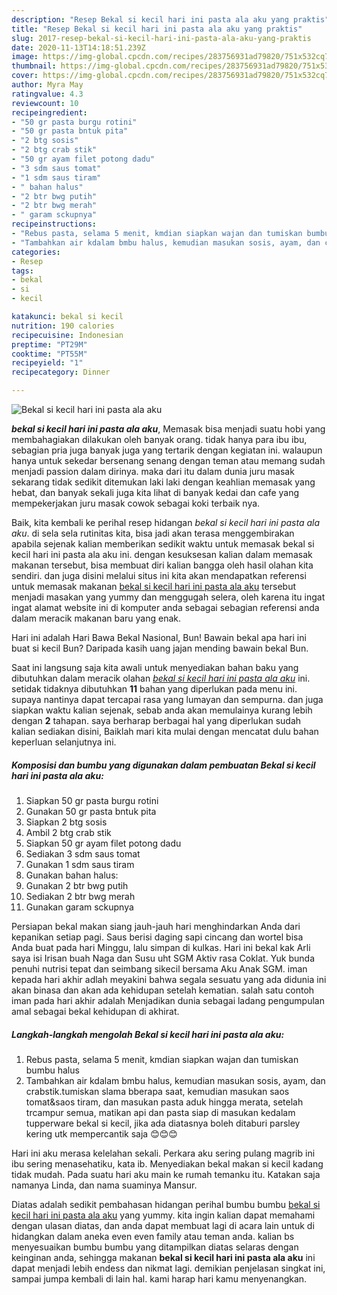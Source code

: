 ```yaml
---
description: "Resep Bekal si kecil hari ini pasta ala aku yang praktis"
title: "Resep Bekal si kecil hari ini pasta ala aku yang praktis"
slug: 2017-resep-bekal-si-kecil-hari-ini-pasta-ala-aku-yang-praktis
date: 2020-11-13T14:18:51.239Z
image: https://img-global.cpcdn.com/recipes/283756931ad79820/751x532cq70/bekal-si-kecil-hari-ini-pasta-ala-aku-foto-resep-utama.jpg
thumbnail: https://img-global.cpcdn.com/recipes/283756931ad79820/751x532cq70/bekal-si-kecil-hari-ini-pasta-ala-aku-foto-resep-utama.jpg
cover: https://img-global.cpcdn.com/recipes/283756931ad79820/751x532cq70/bekal-si-kecil-hari-ini-pasta-ala-aku-foto-resep-utama.jpg
author: Myra May
ratingvalue: 4.3
reviewcount: 10
recipeingredient:
- "50 gr pasta burgu rotini"
- "50 gr pasta bntuk pita"
- "2 btg sosis"
- "2 btg crab stik"
- "50 gr ayam filet potong dadu"
- "3 sdm saus tomat"
- "1 sdm saus tiram"
- " bahan halus"
- "2 btr bwg putih"
- "2 btr bwg merah"
- " garam sckupnya"
recipeinstructions:
- "Rebus pasta, selama 5 menit, kmdian siapkan wajan dan tumiskan bumbu halus"
- "Tambahkan air kdalam bmbu halus, kemudian masukan sosis, ayam, dan crabstik.tumiskan slama bberapa saat, kemudian masukan saos tomat&amp;saos tiram, dan masukan pasta aduk hingga merata, setelah trcampur semua, matikan api dan pasta siap di masukan kedalam tupperware bekal si kecil, jika ada diatasnya boleh ditaburi parsley kering utk mempercantik saja 😊😊😊"
categories:
- Resep
tags:
- bekal
- si
- kecil

katakunci: bekal si kecil 
nutrition: 190 calories
recipecuisine: Indonesian
preptime: "PT29M"
cooktime: "PT55M"
recipeyield: "1"
recipecategory: Dinner

---
```



![Bekal si kecil hari ini pasta ala aku](https://img-global.cpcdn.com/recipes/283756931ad79820/751x532cq70/bekal-si-kecil-hari-ini-pasta-ala-aku-foto-resep-utama.jpg)

<b><i>bekal si kecil hari ini pasta ala aku</i></b>, Memasak bisa menjadi suatu hobi yang membahagiakan dilakukan oleh banyak orang. tidak hanya para ibu ibu, sebagian pria juga banyak juga yang tertarik dengan kegiatan ini. walaupun hanya untuk sekedar bersenang senang dengan teman atau memang sudah menjadi passion dalam dirinya. maka dari itu dalam dunia juru masak sekarang tidak sedikit ditemukan laki laki dengan keahlian memasak yang hebat, dan banyak sekali juga kita lihat di banyak kedai dan cafe yang mempekerjakan juru masak cowok sebagai koki terbaik nya.

Baik, kita kembali ke perihal resep hidangan <i>bekal si kecil hari ini pasta ala aku</i>. di sela sela rutinitas kita, bisa jadi akan terasa menggembirakan apabila sejenak kalian memberikan sedikit waktu untuk memasak bekal si kecil hari ini pasta ala aku ini. dengan kesuksesan kalian dalam memasak makanan tersebut, bisa membuat diri kalian bangga oleh hasil olahan kita sendiri. dan juga disini melalui situs ini kita akan mendapatkan referensi untuk memasak makanan <u>bekal si kecil hari ini pasta ala aku</u> tersebut menjadi masakan yang yummy dan menggugah selera, oleh karena itu ingat ingat alamat website ini di komputer anda sebagai sebagian referensi anda dalam meracik makanan baru yang enak.

Hari ini adalah Hari Bawa Bekal Nasional, Bun! Bawain bekal apa hari ini buat si kecil Bun? Daripada kasih uang jajan mending bawain bekal Bun.


Saat ini langsung saja kita awali untuk menyediakan bahan baku yang dibutuhkan dalam meracik olahan <u><i>bekal si kecil hari ini pasta ala aku</i></u> ini. setidak tidaknya dibutuhkan <b>11</b> bahan yang diperlukan pada menu ini. supaya nantinya dapat tercapai rasa yang lumayan dan sempurna. dan juga siapkan waktu kalian sejenak, sebab anda akan memulainya kurang lebih dengan <b>2</b> tahapan. saya berharap berbagai hal yang diperlukan sudah kalian sediakan disini, Baiklah mari kita mulai dengan mencatat dulu bahan keperluan selanjutnya ini.

<!--inarticleads1-->

##### Komposisi dan bumbu yang digunakan dalam pembuatan Bekal si kecil hari ini pasta ala aku:

1. Siapkan 50 gr pasta burgu rotini
1. Gunakan 50 gr pasta bntuk pita
1. Siapkan 2 btg sosis
1. Ambil 2 btg crab stik
1. Siapkan 50 gr ayam filet potong dadu
1. Sediakan 3 sdm saus tomat
1. Gunakan 1 sdm saus tiram
1. Gunakan  bahan halus:
1. Gunakan 2 btr bwg putih
1. Sediakan 2 btr bwg merah
1. Gunakan  garam sckupnya


Persiapan bekal makan siang jauh-jauh hari menghindarkan Anda dari kepanikan setiap pagi. Saus berisi daging sapi cincang dan wortel bisa Anda buat pada hari Minggu, lalu simpan di kulkas. Hari ini bekal kak Arli saya isi Irisan buah Naga dan Susu uht SGM Aktiv rasa Coklat. Yuk bunda penuhi nutrisi tepat dan seimbang sikecil bersama Aku Anak SGM. iman kepada hari akhir adlah meyakini bahwa segala sesuatu yang ada didunia ini akan binasa dan akan ada kehidupan setelah kematian. salah satu contoh iman pada hari akhir adalah Menjadikan dunia sebagai ladang pengumpulan amal sebagai bekal kehidupan di akhirat. 

<!--inarticleads2-->

##### Langkah-langkah mengolah Bekal si kecil hari ini pasta ala aku:

1. Rebus pasta, selama 5 menit, kmdian siapkan wajan dan tumiskan bumbu halus
1. Tambahkan air kdalam bmbu halus, kemudian masukan sosis, ayam, dan crabstik.tumiskan slama bberapa saat, kemudian masukan saos tomat&amp;saos tiram, dan masukan pasta aduk hingga merata, setelah trcampur semua, matikan api dan pasta siap di masukan kedalam tupperware bekal si kecil, jika ada diatasnya boleh ditaburi parsley kering utk mempercantik saja 😊😊😊


Hari ini aku merasa kelelahan sekali. Perkara aku sering pulang magrib ini ibu sering menasehatiku, kata ib. Menyediakan bekal makan si kecil kadang tidak mudah. Pada suatu hari aku main ke rumah temanku itu. Katakan saja namanya Linda, dan nama suaminya Mansur. 

Diatas adalah sedikit pembahasan hidangan perihal bumbu bumbu <u>bekal si kecil hari ini pasta ala aku</u> yang yummy. kita ingin kalian dapat memahami dengan ulasan diatas, dan anda dapat membuat lagi di acara lain untuk di hidangkan dalam aneka even even family atau teman anda. kalian bs menyesuaikan bumbu bumbu yang ditampilkan diatas selaras dengan keinginan anda, sehingga makanan <b>bekal si kecil hari ini pasta ala aku</b> ini dapat menjadi lebih endess dan nikmat lagi. demikian penjelasan singkat ini, sampai jumpa kembali di lain hal. kami harap hari kamu menyenangkan.

